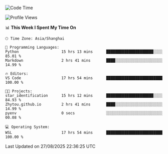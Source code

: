 <!--START_SECTION:waka-->
![Code Time](http://img.shields.io/badge/Code%20Time-3%2C096%20hrs%2029%20mins-blue)

![Profile Views](http://img.shields.io/badge/Profile%20Views-0-blue)

📊 **This Week I Spent My Time On** 

```text
🕑︎ Time Zone: Asia/Shanghai

💬 Programming Languages: 
Python                   15 hrs 13 mins      █████████████████████░░░░   85.01 % 
Markdown                 2 hrs 41 mins       ████░░░░░░░░░░░░░░░░░░░░░   14.99 % 

🔥 Editors: 
VS Code                  17 hrs 54 mins      █████████████████████████   100.00 % 

🐱‍💻 Projects: 
star_identification      15 hrs 12 mins      █████████████████████░░░░   84.93 % 
Zhytou.github.io         2 hrs 41 mins       ████░░░░░░░░░░░░░░░░░░░░░   14.99 % 
pyenv                    0 secs              ░░░░░░░░░░░░░░░░░░░░░░░░░   00.08 % 

💻 Operating System: 
WSL                      17 hrs 54 mins      █████████████████████████   100.00 % 
```


 Last Updated on 27/08/2025 22:36:25 UTC
<!--END_SECTION:waka-->